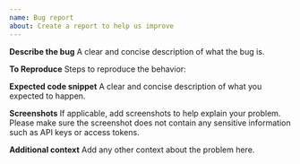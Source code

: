 ```yaml
---
name: Bug report
about: Create a report to help us improve
---
```


**Describe the bug**
A clear and concise description of what the bug is.

**To Reproduce**
Steps to reproduce the behavior:

**Expected code snippet**
A clear and concise description of what you expected to happen.

**Screenshots**
If applicable, add screenshots to help explain your problem. Please make sure the screenshot does not contain any sensitive information such as API keys or access tokens. 

**Additional context**
Add any other context about the problem here.
